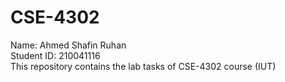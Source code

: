 # CSE-4302
Name: Ahmed Shafin Ruhan <br>
Student ID: 210041116 <br>
This repository contains the lab tasks of CSE-4302 course (IUT)


